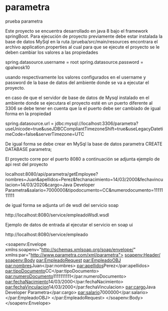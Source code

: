 # parametra

prueba parametra

Este proyecto se encuentra desarrollado en java 8 bajo el framework springBoot. Para ejecución de proyecto previamente debe estar instalada la base de datos MySql en la ruta /prueba/src/main/resources encontrara el archivo application.properties al cual para que se ejecute el proyecto se le deben cambiar los valores a las propiedades

spring.datasource.username = root spring.datasource.password = qpalwosk10

usando respectivamente los valores configurados en el username y password de la base de datos del ambiente donde se va a ejecutar el proyecto.

en caso de que el servidor de base de datos de Mysql instalado en el ambiente donde se ejecutara el proyecto esté en un puerto diferente al 3306 se debe tener en cuenta que la el puerto debe ser cambiado de igual forma en la propiedad

spring.datasource.url = jdbc:mysql://localhost:3306/parametra?useUnicode=true&useJDBCCompliantTimezoneShift=true&useLegacyDatetimeCode=false&serverTimezone=UTC

De igual forma se debe crear en MySql la base de datos parametra CREATE DATABASE parametra;

El proyecto corre por el puerto 8080 a continuación se adjunta  ejemplo de api rest del proyecto

localhost:8080/api/parametra/getEmployee?nombres=Juan&apellidos=Perez&fechanacimiento=14/03/2000&fechavinculacion=14/03/2020&cargo=Java Developer Parametra&salario=7000000&tipodocumento=CC&numerodocumento=1111111111

de igual forma se adjunta url de wsdl del servicio soap


http://localhost:8080/service/empleadoWsdl.wsdl

Ejemplo de datos de entrada al ejecutar el servicio en soap ui

http://localhost:8080/service/empleado


<soapenv:Envelope xmlns:soapenv="http://schemas.xmlsoap.org/soap/envelope/" xmlns:par="http://www.parametra.com/xml/parametra">
   <soapenv:Header/>
   <soapenv:Body>
      <par:EmpleadoRequest>
         <par:EmpleadoOBJ>
            <par:nombres>Juan</par:nombres>
            <par:apellidos>Perez</par:apellidos>
            <par:tipoDocumento>CC</par:tipoDocumento>
            <par:numeroDocumento>1111111111</par:numeroDocumento>
            <par:fechaNacimiento>14/03/2000</par:fechaNacimiento>
            <par:fechaVinculacion>14/03/2000</par:fechaVinculacion>
            <par:cargo>Java Developer Parametra</par:cargo>
            <par:salario>7000000</par:salario>
         </par:EmpleadoOBJ>
      </par:EmpleadoRequest>
   </soapenv:Body>
</soapenv:Envelope>
